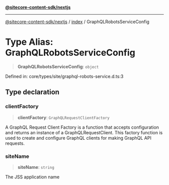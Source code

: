 [**@sitecore-content-sdk/nextjs**](../../README.md)

***

[@sitecore-content-sdk/nextjs](../../README.md) / [index](../README.md) / GraphQLRobotsServiceConfig

# Type Alias: GraphQLRobotsServiceConfig

> **GraphQLRobotsServiceConfig**: `object`

Defined in: core/types/site/graphql-robots-service.d.ts:3

## Type declaration

### clientFactory

> **clientFactory**: `GraphQLRequestClientFactory`

A GraphQL Request Client Factory is a function that accepts configuration and returns an instance of a GraphQLRequestClient.
This factory function is used to create and configure GraphQL clients for making GraphQL API requests.

### siteName

> **siteName**: `string`

The JSS application name
